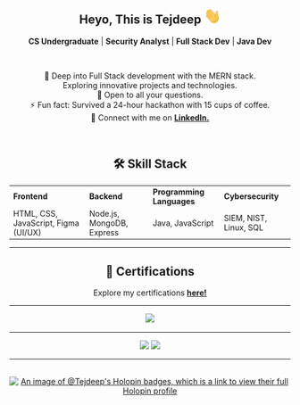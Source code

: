 <div align="center">
  <h2>Heyo, This is Tejdeep <img src="https://raw.githubusercontent.com/ABSphreak/ABSphreak/master/gifs/Hi.gif" width="30px"></h2>
  
  <p><b>CS Undergraduate</b> | <b>Security Analyst</b> | <b>Full Stack Dev</b> | <b>Java Dev</b></p>
</div>

<div align="center">
  <br>
    
  🔭 Deep into Full Stack development with the MERN stack.<br>
  Exploring innovative projects and technologies.<br>
  💬 Open to all your questions.<br>
  ⚡ Fun fact: Survived a 24-hour hackathon with 15 cups of coffee.<br>
  📧 Connect with me on <a href="https://www.linkedin.com/in/tejdeepn/"><b>LinkedIn.</b></a>
</div>

<br>


<div align="center">
  <h2>🛠 Skill Stack</h2>
  
  <table>
    <tr>
      <td><b>Frontend</b></td>
      <td><b>Backend</b></td>
      <td><b>Programming Languages</b></td>
      <td><b>Cybersecurity</b></td>
    </tr>
    <tr>
      <td>HTML, CSS, JavaScript, Figma (UI/UX)</td>
      <td>Node.js, MongoDB, Express</td>
      <td>Java, JavaScript</td>
      <td>SIEM, NIST, Linux, SQL</td>
    </tr>
  </table>
</div>

<hr>

<div align="center">
  <h2>📜 Certifications</h2>
  
  <p>Explore my certifications <a href="https://www.linkedin.com/in/tejdeepn/details/certifications/"><b>here!</b></a></p>
</div>

<hr>

<div align="center">
  <img src="https://streak-stats.demolab.com?user=Tx-3011&theme=dark">
</div>

<hr>

<div align="center">
  <img src="http://github-profile-summary-cards.vercel.app/api/cards/repos-per-language?username=Tx-3011&theme=gruvbox&exclude={exclude}">
  <img src="http://github-profile-summary-cards.vercel.app/api/cards/stats?username=Tx-3011&theme=gruvbox">
</div>

<hr>

<br>

<div align="center">
  <a href="https://holopin.me/tx3011">
    <img src="https://holopin.me/tx3011" alt="An image of @Tejdeep's Holopin badges, which is a link to view their full Holopin profile">
  </a>
</div>
